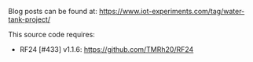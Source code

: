 Blog posts can be found at: https://www.iot-experiments.com/tag/water-tank-project/

This source code requires:
- RF24 [#433] v1.1.6: https://github.com/TMRh20/RF24
